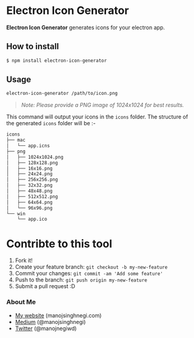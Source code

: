 Electron Icon Generator
======
**Electron Icon Generator** generates icons for your electron app.

## How to install
```sh
$ npm install electron-icon-generator
```

## Usage
```sh
electron-icon-generator /path/to/icon.png
```
> *Note: Please provide a PNG image of 1024x1024 for best results.*

This command will output your icons in the `icons` folder. The structure of the generated `icons` folder will be :-

```sh
icons
├── mac
│   └── app.icns
├── png
│   ├── 1024x1024.png
│   ├── 128x128.png
│   ├── 16x16.png
│   ├── 24x24.png
│   ├── 256x256.png
│   ├── 32x32.png
│   ├── 48x48.png
│   ├── 512x512.png
│   ├── 64x64.png
│   └── 96x96.png
└── win
    └── app.ico
```

# Contribte to this tool

1. Fork it!
2. Create your feature branch: `git checkout -b my-new-feature`
3. Commit your changes: `git commit -am 'Add some feature'`
4. Push to the branch: `git push origin my-new-feature`
5. Submit a pull request :D

### About Me

 * [My website](http://manojsinghnegi.com) (manojsinghnegi.com)
 * [Medium](https://medium.com/@manojsinghnegi) (@manojsinghnegi)
 * [Twitter](http://twitter.com/manojnegiwd) (@manojnegiwd)